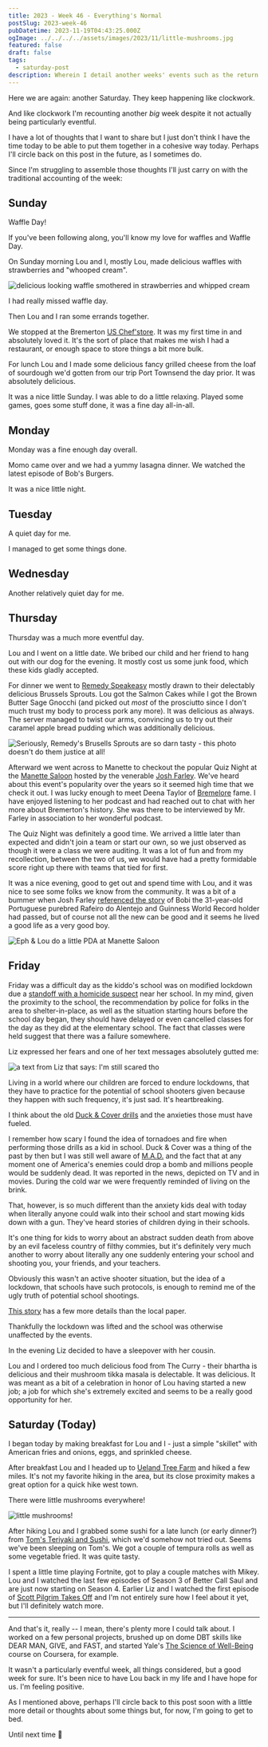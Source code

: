 ```yaml
---
title: 2023 - Week 46 - Everything's Normal
postSlug: 2023-week-46
pubDatetime: 2023-11-19T04:43:25.000Z
ogImage: ../../../../assets/images/2023/11/little-mushrooms.jpg
featured: false
draft: false
tags:
  - saturday-post
description: Wherein I detail another weeks' events such as the return of Waffle Day, a lovely date I had with my wife at Quiz Night in Manette, a terrifying lockdown at my daughter's school, and a nice little hike today
---
```


Here we are again: another Saturday. They keep happening like clockwork.

And like clockwork I'm recounting another _big_ week despite it not actually being particularly eventful.

I have a lot of thoughts that I want to share but I just don't think I have the time today to be able to put them together in a cohesive way today. Perhaps I'll circle back on this post in the future, as I sometimes do.

Since I'm struggling to assemble those thoughts I'll just carry on with the traditional accounting of the week:

## Sunday

Waffle Day!

If you've been following along, you'll know my love for waffles and Waffle Day.

On Sunday morning Lou and I, mostly Lou, made delicious waffles with strawberries and "whooped cream".

![delicious looking waffle smothered in strawberries and whipped cream](@/assets/images/2023/11/waffles.jpg)

I had really missed waffle day.

Then Lou and I ran some errands together.

We stopped at the Bremerton [US Chef'store](https://www.chefstore.com/). It was my first time in and absolutely loved it. It's the sort of place that makes me wish I had a restaurant, or enough space to store things a bit more bulk.

For lunch Lou and I made some delicious fancy grilled cheese from the loaf of sourdough we'd gotten from our trip Port Townsend the day prior. It was absolutely delicious.

It was a nice little Sunday. I was able to do a little relaxing. Played some games, goes some stuff done, it was a fine day all-in-all.

## Monday

Monday was a fine enough day overall.

Momo came over and we had a yummy lasagna dinner. We watched the latest episode of Bob's Burgers.

It was a nice little night.

## Tuesday

A quiet day for me.

I managed to get some things done.

## Wednesday

Another relatively quiet day for me.

## Thursday

Thursday was a much more eventful day.

Lou and I went on a little date. We bribed our child and her friend to hang out with our dog for the evening. It mostly cost us some junk food, which these kids gladly accepted.

For dinner we went to [Remedy Speakeasy](https://www.remedyspeakeasy.com/) mostly drawn to their delectably delicious Brussels Sprouts. Lou got the Salmon Cakes while I got the Brown Butter Sage Gnocchi (and picked out _most_ of the prosciutto since I don't much trust my body to process pork any more). It was delicious as always. The server managed to twist our arms, convincing us to try out their caramel apple bread pudding which was additionally delicious.

![Seriously, Remedy's Brusells Sprouts are so darn tasty - this photo doesn't do them justice at all!](@/assets/images/2023/11/bsprouts.jpg)

Afterward we went across to Manette to checkout the popular Quiz Night at the [Manette Saloon](https://themanette.com/) hosted by the venerable [Josh Farley](https://www.josh-farley.com/). We've heard about this event's popularity over the years so it seemed high time that we check it out. I was lucky enough to meet Deena Taylor of [Bremelore](https://www.bremelore.wtf/) fame. I have enjoyed listening to her podcast and had reached out to chat with her more about Bremerton's history. She was there to be interviewed by Mr. Farley in association to her wonderful podcast.

The Quiz Night was definitely a good time. We arrived a little later than expected and didn't join a team or start our own, so we just observed as though it were a class we were auditing. It was a lot of fun and from my recollection, between the two of us, we would have had a pretty formidable score right up there with teams that tied for first.

It was a nice evening, good to get out and spend time with Lou, and it was nice to see some folks we know from the community. It was a bit of a bummer when Josh Farley [referenced the story](https://www.npr.org/2023/10/25/1208478868/bobi-worlds-oldest-dog-dies-portuguese) of Bobi the 31-year-old Portuguese purebred Rafeiro do Alentejo and Guinness World Record holder had passed, but of course not all the new can be good and it seems he lived a good life as a very good boy.

![Eph & Lou do a little PDA at Manette Saloon](@/assets/images/2023/11/eph-and-lou-pda.jpg)

## Friday

Friday was a difficult day as the kiddo's school was on modified lockdown due a [standoff with a homicide suspect](https://www.kitsapsun.com/story/news/2023/11/18/2-dead-following-standoff-in-east-bremerton-in-which-shots-were-fired/71633208007/) near her school. In my mind, given the proximity to the school, the recommendation by police for folks in the area to shelter-in-place, as well as the situation starting hours before the school day began, they should have delayed or even cancelled classes for the day as they did at the elementary school. The fact that classes were held suggest that there was a failure somewhere.

Liz expressed her fears and one of her text messages absolutely gutted me:

![a text from Liz that says: I'm still scared tho](@/assets/images/2023/11/still-scared.jpg)

Living in a world where our children are forced to endure lockdowns, that they have to practice for the potential of school shooters given because they happen with such frequency, it's just sad. It's heartbreaking.

I think about the old [Duck & Cover drills](https://www.history.com/news/duck-cover-drills-cold-war-arms-race) and the anxieties those must have fueled.

I remember how scary I found the idea of tornadoes and fire when performing those drills as a kid in school. Duck & Cover was a thing of the past by then but I was still well aware of [M.A.D.](https://en.wikipedia.org/wiki/Mutual_assured_destruction) and the fact that at any moment one of America's enemies could drop a bomb and millions people would be suddenly dead. It was reported in the news, depicted on TV and in movies. During the cold war we were frequently reminded of living on the brink.

That, however, is so much different than the anxiety kids deal with today when literally anyone could walk into their school and start mowing kids down with a gun. They've heard stories of children dying in their schools.

It's one thing for kids to worry about an abstract sudden death from above by an evil faceless country of filthy commies, but it's definitely very much another to worry about literally any one suddenly entering your school and shooting you, your friends, and your teachers.

Obviously this wasn't an active shooter situation, but the idea of a lockdown, that schools have such protocols, is enough to remind me of the ugly truth of potential school shootings.

[This story](https://www.seattletimes.com/seattle-news/law-justice/police-fatally-shoot-homicide-suspect-during-bremerton-standoff/) has a few more details than the local paper.

Thankfully the lockdown was lifted and the school was otherwise unaffected by the events.

In the evening Liz decided to have a sleepover with her cousin.

Lou and I ordered too much delicious food from The Curry - their bhartha is delicious and their mushroom tikka masala is delectable. It was delicious. It was meant as a bit of a celebration in honor of Lou having started a new job; a job for which she's extremely excited and seems to be a really good opportunity for her.

## Saturday (Today)

I began today by making breakfast for Lou and I - just a simple "skillet" with American fries and onions, eggs, and sprinkled cheese.

After breakfast Lou and I headed up to [Ueland Tree Farm](http://www.uelandtreefarm.com/public-access.html) and hiked a few miles. It's not my favorite hiking in the area, but its close proximity makes a great option for a quick hike west town.

There were little mushrooms everywhere!

![little mushrooms!](@/assets/images/2023/11/little-mushrooms.jpg)

After hiking Lou and I grabbed some sushi for a late lunch (or early dinner?) from [Tom's Teriyaki and Sushi](https://ordertomsteriyakinsushi.com/), which we'd somehow not tried out. Seems we've been sleeping on Tom's. We got a couple of tempura rolls as well as some vegetable fried. It was quite tasty.

I spent a little time playing Fortnite, got to play a couple matches with Mikey. Lou and I watched the last few episodes of Season 3 of Better Call Saul and are just now starting on Season 4. Earlier Liz and I watched the first episode of [Scott Pilgrim Takes Off](https://www.imdb.com/title/tt16969708/) and I'm not entirely sure how I feel about it yet, but I'll definitely watch more.

---

And that's it, really -- I mean, there's plenty more I could talk about. I worked on a few personal projects, brushed up on dome DBT skills like DEAR MAN, GIVE, and FAST, and started Yale's [The Science of Well-Being](https://www.coursera.org/learn/the-science-of-well-being/) course on Coursera, for example.

It wasn't a particularly eventful week, all things considered, but a good week for sure. It's been nice to have Lou back in my life and I have hope for us. I'm feeling positive.

As I mentioned above, perhaps I'll circle back to this post soon with a little more detail or thoughts about some things but, for now, I'm going to get to bed.

Until next time 👋
